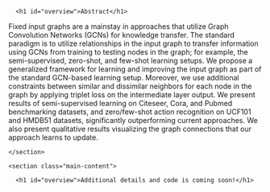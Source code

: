 <html lang="en-us">
  
  <head>
  <meta charset="UTF-8">
  <title>Learning Graphs for Knowledge Transfer with Limited Labels</title>
  <meta name="viewport" content="width=device-width, initial-scale=1">
  <meta name="theme-color" content="#157878">
  <link rel="stylesheet" href='https://petar-v.com/GAT/css/normalize.css'>
  <link href='https://fonts.googleapis.com/css?family=Open+Sans:400,700' rel='stylesheet' type='text/css'>
  <link rel="stylesheet" href='https://petar-v.com/GAT/css/cayman.css'>
  <script type="text/javascript" async
    src="https://cdn.mathjax.org/mathjax/latest/MathJax.js?config=TeX-MML-AM_CHTML">
  </script>
</head>
<body>
    <section class="main-content">
      
      <h1 id="overview">Abstract</h1>

<p>Fixed input graphs are a mainstay in approaches that utilize Graph Convolution Networks (GCNs) for knowledge transfer. The standard paradigm is to utilize relationships in the input graph to transfer information using GCNs from training to testing nodes in the graph; for example, the semi-supervised, zero-shot, and few-shot learning setups. We propose a generalized framework for learning and improving the input graph as part of the standard GCN-based learning setup. Moreover, we use additional constraints between similar and dissimilar neighbors for each node in the graph by applying triplet loss on the intermediate layer output. We present results of semi-supervised learning on Citeseer, Cora, and Pubmed benchmarking datasets, and zero/few-shot action recognition on UCF101 and HMDB51 datasets, significantly outperforming current approaches. We also present qualitative results visualizing the graph connections that our approach learns to update.</p>

    </section>

    <section class="main-content">
      
      <h1 id="overview">Additional details and code is coming soon!</h1>

  </body>
</html>


